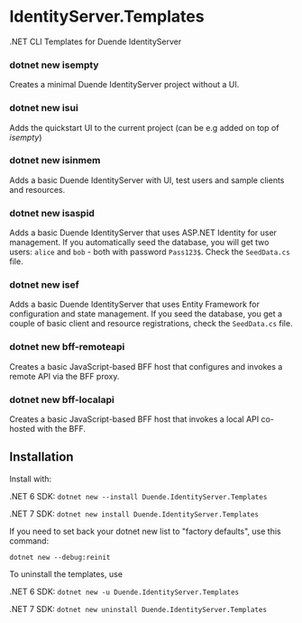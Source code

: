 # IdentityServer.Templates
.NET CLI Templates for Duende IdentityServer

### dotnet new isempty
Creates a minimal Duende IdentityServer project without a UI.

### dotnet new isui
Adds the quickstart UI to the current project (can be e.g added on top of *isempty*)

### dotnet new isinmem
Adds a basic Duende IdentityServer with UI, test users and sample clients and resources.

### dotnet new isaspid
Adds a basic Duende IdentityServer that uses ASP.NET Identity for user management. If you automatically seed the database, you will get two users: `alice` and `bob` - both with password `Pass123$`. Check the `SeedData.cs` file.

### dotnet new isef
Adds a basic Duende IdentityServer that uses Entity Framework for configuration and state management. If you seed the database, you get a couple of basic client and resource registrations, check the `SeedData.cs` file.

### dotnet new bff-remoteapi
Creates a basic JavaScript-based BFF host that configures and invokes a remote API via the BFF proxy.

### dotnet new bff-localapi
Creates a basic JavaScript-based BFF host that invokes a local API co-hosted with the BFF.

## Installation 

Install with:

.NET 6 SDK: `dotnet new --install Duende.IdentityServer.Templates`

.NET 7 SDK: `dotnet new install Duende.IdentityServer.Templates`


If you need to set back your dotnet new list to "factory defaults", use this command:

`dotnet new --debug:reinit`


To uninstall the templates, use 

.NET 6 SDK: `dotnet new -u Duende.IdentityServer.Templates`

.NET 7 SDK: `dotnet new uninstall Duende.IdentityServer.Templates`
